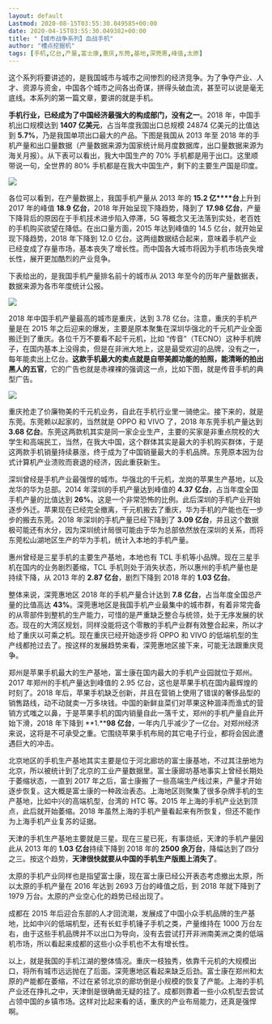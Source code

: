 ```yaml
---
layout: default
Lastmod: 2020-08-15T03:55:30.049585+00:00
date: 2020-04-15T03:55:30.049382+00:00
title: "【城市战争系列】血战手机"
author: "槽点挖掘机"
tags: [手机,亿台,产量,富士康,重庆,东莞,基地,深莞惠,峰值,太原]
---
```



这个系列将要讲述的，是我国城市与城市之间惨烈的经济竞争。为了争夺产业、人才、资源与资金，中国各个城市之间各出奇谋，拼得头破血流，甚至可以说是毫无底线。本系列的第一篇文章，要讲的就是手机。

**手机行业，已经成为了中国经济最强大的构成部门，没有之一**。2018 年，中国手机出口规模达到 **1407 亿美元**，占当年度我国出口总规模 24874 亿美元的比值达到 **5.7%**，乃是我国单项出口最大的产品。下图是我国从 2013 年至 2018 年的手机产量和出口量数据（产量数据来源为国家统计局月度数据库，出口量数据来源为海关月报）。从下表可以看出，我大中国生产的 70% 手机都是用于出口。这里顺带说一句，全世界的 80% 手机都是在我大中国生产，剩下的主要生产国是印度。

![](https://images.weserv.nl/?url=https%3A//ressrc.com/wp-content/uploads/2019/04/20190419183025.jpg)

各位可以看到，在产量数据上，我国手机产量从 2013 年的 **15.2 亿****台**上升到 2017 年的峰值 **18.9 亿台**，2018 年开始呈现下降趋势，降到了 **17.98 亿台**，产量下降背后的原因在于手机技术进步陷入停滞，5G 等概念又无法落到实处，老百姓的手机购买欲望在降低。在出口量方面，2015 年达到峰值的 14.5 亿台，就开始呈现下降趋势，2018 年下降到 12.0 亿台。这两组数据结合起来，意味着手机产业已经变成了存量市场，基本丧失了增长性。而中国各大城市将因为手机市场丧失增长性，展开更加酷烈的产业竞争。

下表给出的，是我国手机产量排名前十的城市从 2013 年至今的历年产量数据表，数据来源为各市年度统计公报。

![](https://images.weserv.nl/?url=https%3A//ressrc.com/wp-content/uploads/2019/04/20190419182953.jpg)

2018 年中国手机产量最高的城市是重庆，达到 3.78 亿台。注意，重庆的手机产量是在 2015 年之后迎来的爆发，主要是原本聚集在深圳华强北的千元机产业全面搬迁到了重庆。各位千万不要看不起千元机，比如 “传音”（TECNO）这种手机牌子，在国内基本上没得卖，但是在非洲大地上，这是最受欢迎的品牌，没有之一，每年能卖出上亿台。**这款手机最大的卖点就是自带美颜功能的拍照，能清晰的拍出黑人的五官**，它的广告也就是赤裸裸的强调这一点，比如下图，就是传音手机的典型广告。

![](https://images.weserv.nl/?url=https%3A//ressrc.com/wp-content/uploads/2019/04/20190419182809.jpg)

重庆抢走了价廉物美的千元机业务，自此在手机行业里一骑绝尘。接下来的，就是东莞。东莞赖以起家的，当然就是 OPPO 和 VIVO 了，2018 年东莞手机产量达到 **3.68 亿台**。东莞这两款机其实是同一家企业生产，主要的买家是非重点院校的大学生和高端民工，当然，在我大中国，这个群体其实是最大的手机购买群体，于是这两款手机销量持续暴涨，终于成为了中国销量最大的手机品牌。东莞原本因为台式计算机产业溃败而衰退的经济，因此重获新生。

深圳曾经是手机产业最强悍的城市。华强北的千元机，龙岗的苹果生产基地，以及龙华的华为总部。2014 年深圳的手机产量达到峰值的 **4.37 亿台**，占当年度全国手机产量的比值达到 **26%**。这是一个非常恐怖的比例。此后深圳的手机产业开始逐步外迁。苹果现在已经完全撤离，千元机搬去了重庆，华为手机的产能也在一步步的搬去东莞。2018 年深圳的手机产量已经下降到了 **3.09 亿台**，并且这个数据极可能还有水分，因为深圳统计局很可能由于华为总部依然放在深圳的关系，而将东莞松山湖地区生产的华为手机，统计入本地的手机产量。

惠州曾经是三星手机的主要生产基地，本地也有 TCL 手机等小品牌。现在三星手机在国内的业务剧烈萎缩，TCL 手机则处于消失状态，所以惠州的手机产量也是持续下降，从 2013 年的 **2.87 亿台**，剧烈下降到 2018 年的 **1.03 亿台**。

整体来说，深莞惠地区 2018 年的手机产量合计达到 **7.8 亿台**，占当年度全国总产量的比值高达 **43%**。深莞惠地区是我国手机产业最集中的城市群，有着非常完备的从零部件到整机的生产能力，可惜的是严重缺乏整合与统领，处于无序发展的状态。现在的大湾区规划，同样没能将这个零散的手机产业群有效整合起来，所以才给了重庆以可乘之机。现在重庆已经开始逐步将 OPPO 和 VIVO 的低端机型的生产线都抢过去了。按这样的发展趋势来看，深莞惠地区接下来，可能无法跟重庆竞争。

郑州是苹果手机最大的生产基地，富士康在国内最大的手机产业园就位于郑州。2017 年郑州的手机产量达到峰值的 2.95 亿台，这也是苹果手机在国内最辉煌的时刻了。2018 年后，苹果手机缺乏创新，并且在营销上使用了错误的奢侈品型的销售路线，动不动就卖一万多块钱。中国的新鲜韭菜们对苹果这种涸泽而渔式的营销方式嗤之以鼻，于是苹果手机的国内销量自此一落千丈，郑州的手机产量自此开始下滑，2018 年下降到 **1.****98 亿台**，一年内几乎减少了一亿台。对郑州经济来说，这将是不可承受之重。它围绕苹果手机布局的其它电子行业，都将会因此遭遇巨大的冲击。

北京地区的手机生产基地其实主要是位于河北廊坊的富士康基地，不过其注册地为北京，所以被统计到了北京的工业产量数据里。富士康廊坊基地事实上曾经长期处于萎缩状态，一直到 2017 年之后，富士康搬了一些高端生产线过来，产量才开始逐步恢复。这大概是富士康的一种政治表态。上海地区则聚集了很多杂牌手机的生产基地，比如中兴的高端机型，台湾的 HTC 等。2015 年上海的手机产业达到顶点，此后就开始萎缩。2018 年虽然上海的手机产量看起来有所恢复，但还不能作为上海手机产业复苏的证据。

天津的手机生产基地主要就是三星。现在三星已死，有事烧纸，天津的手机产量因此从 2013 年的 **1.03 亿台**持续下降到 2018 年的 **2500 余万台**，降幅达到了四分之三。按这个趋势，**天津很快就要从中国的手机生产版图上消失了**。

太原的手机产业同样也是指望富士康，现在富士康已经公开表态考虑撤出太原，所以太原的手机产量在 2016 年达到 2693 万台的峰值之后，到 2018 年就下降到了 1979 万台。太原的产业空心化的趋势已经出现了。

成都在 2015 年后迎合东部的人才回流潮，发展成了中国小众手机品牌的生产基地，比如中兴的低端机型，还有长虹手机锤子手机之类，产量维持在 1000 万台左右，由于这些手机品牌并不以出口为导向，没有去尝试打开非洲南美洲之类的低端机市场，所以看起来成都的这些小众手机也不太有增长性。

以上，就是我国的手机江湖的整体情况。重庆一枝独秀，依靠千元机的大规模出口，将所有城市远远抛在了后面。深莞惠地区看起来缺乏后劲。富士康在郑州和太原的产能都在萎缩，不过在紧邻北京的廊坊倒是小规模的恢复了产能。上海的手机产业还在挣扎之中，天津倒是很确凿无疑的挂了。成都则靠着一些小众机型去尝试占领中国的乡镇市场。这样对比起来看的话，重庆的产业布局能力，还真是强悍啊。
